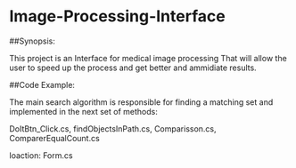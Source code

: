 # Image-Processing-Interface
##Synopsis:

This project is an Interface for medical image processing That will allow the user to speed up the process 
and get better  and ammidiate results.

##Code Example:

The main search algorithm is responsible for finding a matching set and implemented in the next set of methods:

DoItBtn_Click.cs,
findObjectsInPath.cs,
Comparisson.cs,
ComparerEqualCount.cs

loaction: Form.cs 


 




